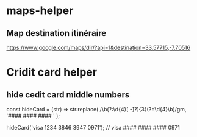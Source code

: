 # maps-helper
## Map destination itinéraire  
https://www.google.com/maps/dir/?api=1&destination=33.57715,-7.70516


# Cridit card helper
## hide cedit card middle numbers
const hideCard = (str) => str.replace(
/\b(?:\d{4}[ -]?){3}(?=\d{4}\b)/gm,
'#### #### #### '
);

hideCard('visa 1234 3846 3947 0971');
// visa #### #### #### 0971
